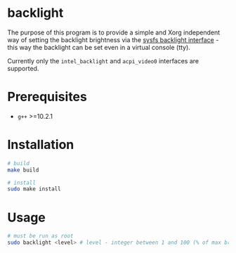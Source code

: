 # backlight
The purpose of this program is to provide a simple and Xorg independent way of setting the backlight brightness via the [sysfs backlight interface](https://www.kernel.org/doc/Documentation/ABI/stable/sysfs-class-backlight) - this way the backlight can be set even in a virtual console (tty).

Currently only the `intel_backlight` and `acpi_video0` interfaces are supported.

# Prerequisites
- `g++` >=10.2.1

# Installation
```BASH
# build
make build

# install
sudo make install
```
# Usage
```BASH
# must be run as root
sudo backlight <level> # level - integer between 1 and 100 (% of max brightness)
```